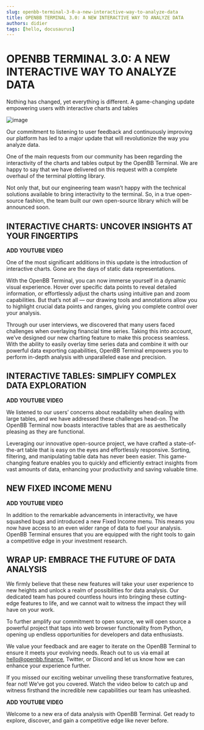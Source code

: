 ```yaml
---
slug: openbb-terminal-3-0-a-new-interactive-way-to-analyze-data
title: OPENBB TERMINAL 3.0: A NEW INTERACTIVE WAY TO ANALYZE DATA
authors: didier
tags: [hello, docusaurus]
---
```


# OPENBB TERMINAL 3.0: A NEW INTERACTIVE WAY TO ANALYZE DATA

Nothing has changed, yet everything is different. A game-changing update empowering users with interactive charts and tables

![image](https://github.com/Meg1211/my-website/assets/88618738/742ced72-3eab-4412-9002-27265c937b04)

Our commitment to listening to user feedback and continuously improving our platform has led to a major update that will revolutionize the way you analyze data.

One of the main requests from our community has been regarding the interactivity of the charts and tables output by the OpenBB Terminal. We are happy to say that we have delivered on this request with a complete overhaul of the terminal plotting library.

Not only that, but our engineering team wasn’t happy with the technical solutions available to bring interactivity to the terminal. So, in a true open-source fashion, the team built our own open-source library which will be announced soon.

## INTERACTIVE CHARTS: UNCOVER INSIGHTS AT YOUR FINGERTIPS

**ADD YOUTUBE VIDEO**

One of the most significant additions in this update is the introduction of interactive charts. Gone are the days of static data representations.

With the OpenBB Terminal, you can now immerse yourself in a dynamic visual experience. Hover over specific data points to reveal detailed information, or effortlessly adjust the charts using intuitive pan and zoom capabilities. But that’s not all — our drawing tools and annotations allow you to highlight crucial data points and ranges, giving you complete control over your analysis.

Through our user interviews, we discovered that many users faced challenges when overlaying financial time series. Taking this into account, we’ve designed our new charting feature to make this process seamless. With the ability to easily overlay time series data and combine it with our powerful data exporting capabilities, OpenBB Terminal empowers you to perform in-depth analysis with unparalleled ease and precision.

## INTERACTIVE TABLES: SIMPLIFY COMPLEX DATA EXPLORATION

**ADD YOUTUBE VIDEO**

We listened to our users’ concerns about readability when dealing with large tables, and we have addressed these challenges head-on. The OpenBB Terminal now boasts interactive tables that are as aesthetically pleasing as they are functional.

Leveraging our innovative open-source project, we have crafted a state-of-the-art table that is easy on the eyes and effortlessly responsive. Sorting, filtering, and manipulating table data has never been easier. This game-changing feature enables you to quickly and efficiently extract insights from vast amounts of data, enhancing your productivity and saving valuable time.

## NEW FIXED INCOME MENU

**ADD YOUTUBE VIDEO**

In addition to the remarkable advancements in interactivity, we have squashed bugs and introduced a new Fixed Income menu. This means you now have access to an even wider range of data to fuel your analysis. OpenBB Terminal ensures that you are equipped with the right tools to gain a competitive edge in your investment research.

## WRAP UP: EMBRACE THE FUTURE OF DATA ANALYSIS

We firmly believe that these new features will take your user experience to new heights and unlock a realm of possibilities for data analysis. Our dedicated team has poured countless hours into bringing these cutting-edge features to life, and we cannot wait to witness the impact they will have on your work.

To further amplify our commitment to open source, we will open source a powerful project that taps into web browser functionality from Python, opening up endless opportunities for developers and data enthusiasts.

We value your feedback and are eager to iterate on the OpenBB Terminal to ensure it meets your evolving needs. Reach out to us via email at hello@openbb.finance, Twitter, or Discord and let us know how we can enhance your experience further.

If you missed our exciting webinar unveiling these transformative features, fear not! We’ve got you covered. Watch the video below to catch up and witness firsthand the incredible new capabilities our team has unleashed.

**ADD YOUTUBE VIDEO**

Welcome to a new era of data analysis with OpenBB Terminal. Get ready to explore, discover, and gain a competitive edge like never before.
